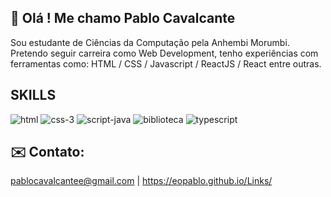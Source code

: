## 👋  Olá ! Me chamo Pablo Cavalcante
Sou estudante de Ciências da Computação pela Anhembi Morumbi. Pretendo seguir carreira como Web Development, tenho experiências com ferramentas como: HTML / CSS / Javascript / ReactJS / React entre outras.

 ## SKILLS  
 ![html](https://github.com/user-attachments/assets/5f772914-3efc-48f9-9546-ba4edd43e9f1)
 ![css-3](https://github.com/user-attachments/assets/2f3f4eda-9434-4b67-a00f-11c7697ddf8b)
 ![script-java](https://github.com/user-attachments/assets/a6c294e3-6114-410c-8e5c-6a97090726ff)
 ![biblioteca](https://github.com/user-attachments/assets/4c8f0c08-e039-4331-ac58-d4c28b7c1c4c)
 ![typescript](https://github.com/user-attachments/assets/2eaab1f9-50dd-468a-89e0-e7ec591c9c7b)
 
## ✉️ Contato:
  
pablocavalcantee@gmail.com | https://eopablo.github.io/Links/
